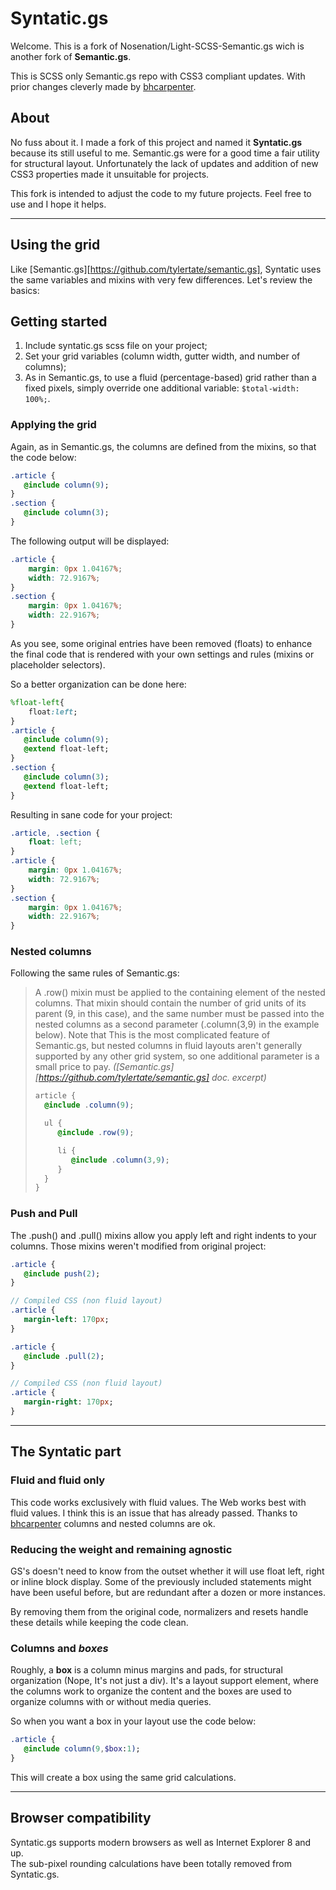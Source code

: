 Syntatic.gs
===================

Welcome. This is a fork of Nosenation/Light-SCSS-Semantic.gs wich is another fork of **Semantic.gs**.

This is SCSS only Semantic.gs repo with CSS3 compliant updates. With prior changes cleverly made by [bhcarpenter](https://github.com/bhcarpenter).

About
-------------

No fuss about it. I made a fork of this project and named it **Syntatic.gs** because its still useful to me. Semantic.gs were for a good time a fair utility for structural layout. Unfortunately the lack of updates and addition of new CSS3 properties made it unsuitable for projects.

This fork is intended to adjust the code to my future projects. Feel free to use and I hope it helps.

----------

Using the grid
-------------------

Like [Semantic.gs][https://github.com/tylertate/semantic.gs], Syntatic uses the same variables and mixins with very few differences. Let's review the basics:

## Getting started

 1. Include syntatic.gs scss file on your project;
 2.  Set your grid variables (column width, gutter width, and number of columns);
 3.  As in Semantic.gs, to use a fluid (percentage-based) grid rather than a fixed pixels, simply override one additional variable: `$total-width: 100%;`.


### Applying the grid

Again, as in Semantic.gs, the columns are defined from the mixins, so that the code below:
```sass
.article {
   @include column(9);
}
.section {
   @include column(3);
}
```
The following output will be displayed:
```css
.article {
	margin: 0px 1.04167%;
	width: 72.9167%;
}
.section {
	margin: 0px 1.04167%;
	width: 22.9167%;
}
```
As you see, some original entries have been removed (floats) to enhance the final code that is rendered with your own settings and rules (mixins or placeholder selectors).

So a better organization can be done here:

```sass
%float-left{
	float:left;
}
.article {
   @include column(9);
   @extend float-left;
}
.section {
   @include column(3);
   @extend float-left;
}
```
Resulting in sane code for your project:

```css
.article, .section {
	float: left;
}
.article {
	margin: 0px 1.04167%;
	width: 72.9167%;
}
.section {
	margin: 0px 1.04167%;
	width: 22.9167%;
}
```
### Nested columns
Following the same rules of Semantic.gs:
> A .row() mixin must be applied to the containing element of the nested
> columns. That mixin should contain the number of grid units of its
> parent (9, in this case), and the same number must be passed into the
> nested columns as a second parameter (.column(3,9) in the example
> below). Note that This is the most complicated feature of Semantic.gs,
> but nested columns in fluid layouts aren't generally supported by any
> other grid system, so one additional parameter is a small price to
> pay.
> *([Semantic.gs][https://github.com/tylertate/semantic.gs] doc. excerpt)*
>
>```sass
> article {
>   @include .column(9);
>
>   ul {
>      @include .row(9);
>
>      li {
>         @include .column(3,9);
>      }
>   }
>}
>```

### Push and Pull

The .push() and .pull() mixins allow you apply left and right indents to your columns. Those mixins weren't modified from original project:

```sass
.article {
   @include push(2);
}

// Compiled CSS (non fluid layout)
.article {
   margin-left: 170px;
}

.article {
   @include .pull(2);
}

// Compiled CSS (non fluid layout)
.article {
   margin-right: 170px;
}

```

---
## The Syntatic part

### Fluid and fluid only
This code  works exclusively with fluid values. The Web works best with fluid values. I think this is an issue that has already passed. Thanks to [bhcarpenter](https://github.com/bhcarpenter) columns and nested columns are ok.  

### Reducing the weight and remaining agnostic
GS's doesn't need to know from the outset whether it will use float left, right or inline block display. Some of the previously included statements might have been useful before, but are redundant after a dozen or more instances.

By removing them from the original code, normalizers and resets handle these details while keeping the code clean.

### Columns and *boxes*
Roughly, a **box** is a column minus margins and pads, for structural organization (Nope, It's not just a div). It's a layout support element, where the columns work to organize the content and the boxes are used to organize columns with or without media queries.

So when you want a box in your layout use the code below:

```sass
.article {
   @include column(9,$box:1);
}
```
This will create a box using the same grid calculations.

---
## Browser compatibility

Syntatic.gs supports modern browsers as well as Internet Explorer 8 and up.  
The sub-pixel rounding calculations have been totally removed from Syntatic.gs.
